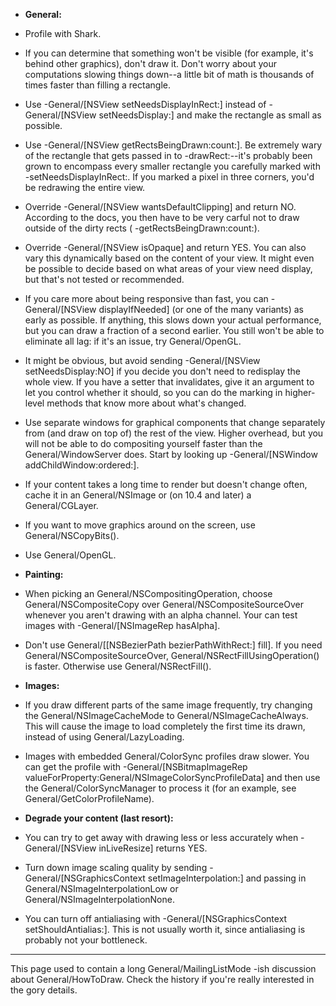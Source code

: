  
* **General:**
* Profile with Shark.
* If you can determine that something won't be visible (for example, it's behind other graphics), don't draw it. Don't worry about your computations slowing things down--a little bit of math is thousands of times faster than filling a rectangle.
* Use     -General/[NSView setNeedsDisplayInRect:] instead of     -General/[NSView setNeedsDisplay:] and make the rectangle as small as possible.
* Use     -General/[NSView getRectsBeingDrawn:count:]. Be extremely wary of the rectangle that gets passed in to     -drawRect:--it's probably been grown to encompass every smaller rectangle you carefully marked with     -setNeedsDisplayInRect:. If you marked a pixel in three corners, you'd be redrawing the entire view.
* Override     -General/[NSView wantsDefaultClipping] and return     NO. According to the docs, you then have to be very carful not to draw outside of the dirty rects (    -getRectsBeingDrawn:count:).
* Override     -General/[NSView isOpaque] and return     YES. You can also vary this dynamically based on the content of your view. It might even be possible to decide based on what areas of your view need display, but that's not tested or recommended.
* If you care more about being responsive than fast, you can     -General/[NSView displayIfNeeded] (or one of the many variants) as early as possible. If anything, this slows down your actual performance, but you can draw a fraction of a second earlier. You still won't be able to eliminate all lag: if it's an issue, try General/OpenGL.
* It might be obvious, but avoid sending     -General/[NSView setNeedsDisplay:NO] if you decide you don't need to redisplay the whole view. If you have a setter that invalidates, give it an argument to let you control whether it should, so you can do the marking in higher-level methods that know more about what's changed.
* Use separate windows for graphical components that change separately from (and draw on top of) the rest of the view. Higher overhead, but you will not be able to do compositing yourself faster than the General/WindowServer does. Start by looking up     -General/[NSWindow addChildWindow:ordered:].
* If your content takes a long time to render but doesn't change often, cache it in an     General/NSImage or (on 10.4 and later) a     General/CGLayer.
* If you want to move graphics around on the screen, use     General/NSCopyBits().
* Use General/OpenGL.

* **Painting:**
* When picking an     General/NSCompositingOperation, choose     General/NSCompositeCopy over     General/NSCompositeSourceOver whenever you aren't drawing with an alpha channel. Your can test images with     -General/[NSImageRep hasAlpha].
* Don't use     General/[[NSBezierPath bezierPathWithRect:] fill]. If you need     General/NSCompositeSourceOver,     General/NSRectFillUsingOperation() is faster. Otherwise use     General/NSRectFill().

* **Images:**
* If you draw different parts of the same image frequently, try changing the     General/NSImageCacheMode to     General/NSImageCacheAlways. This will cause the image to load completely the first time its drawn, instead of using General/LazyLoading.
* Images with embedded General/ColorSync profiles draw slower. You can get the profile with     -General/[NSBitmapImageRep valueForProperty:General/NSImageColorSyncProfileData] and then use the General/ColorSyncManager to process it (for an example, see General/GetColorProfileName).

* **Degrade your content (last resort):**
* You can try to get away with drawing less or less accurately when     -General/[NSView inLiveResize] returns     YES.
* Turn down image scaling quality by sending     -General/[NSGraphicsContext setImageInterpolation:] and passing in     General/NSImageInterpolationLow or     General/NSImageInterpolationNone.
* You can turn off antialiasing with     -General/[NSGraphicsContext setShouldAntialias:]. This is not usually worth it, since antialiasing is probably not your bottleneck.



----
This page used to contain a long General/MailingListMode -ish discussion about General/HowToDraw. Check the history if you're really interested in the gory details.